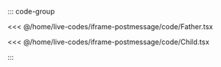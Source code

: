 ::: code-group

<<< @/home/live-codes/iframe-postmessage/code/Father.tsx

<<< @/home/live-codes/iframe-postmessage/code/Child.tsx

:::
